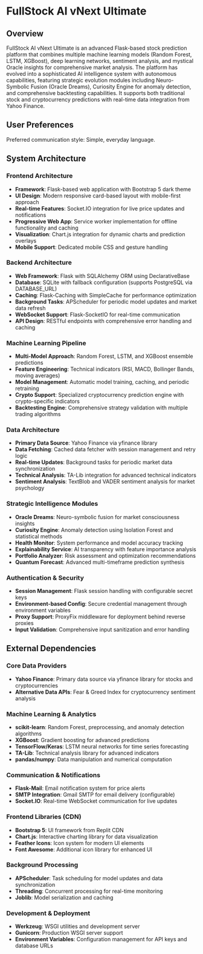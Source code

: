 # FullStock AI vNext Ultimate

## Overview

FullStock AI vNext Ultimate is an advanced Flask-based stock prediction platform that combines multiple machine learning models (Random Forest, LSTM, XGBoost), deep learning networks, sentiment analysis, and mystical Oracle insights for comprehensive market analysis. The platform has evolved into a sophisticated AI intelligence system with autonomous capabilities, featuring strategic evolution modules including Neuro-Symbolic Fusion (Oracle Dreams), Curiosity Engine for anomaly detection, and comprehensive backtesting capabilities. It supports both traditional stock and cryptocurrency predictions with real-time data integration from Yahoo Finance.

## User Preferences

Preferred communication style: Simple, everyday language.

## System Architecture

### Frontend Architecture
- **Framework**: Flask-based web application with Bootstrap 5 dark theme
- **UI Design**: Modern responsive card-based layout with mobile-first approach
- **Real-time Features**: Socket.IO integration for live price updates and notifications
- **Progressive Web App**: Service worker implementation for offline functionality and caching
- **Visualization**: Chart.js integration for dynamic charts and prediction overlays
- **Mobile Support**: Dedicated mobile CSS and gesture handling

### Backend Architecture
- **Web Framework**: Flask with SQLAlchemy ORM using DeclarativeBase
- **Database**: SQLite with fallback configuration (supports PostgreSQL via DATABASE_URL)
- **Caching**: Flask-Caching with SimpleCache for performance optimization
- **Background Tasks**: APScheduler for periodic model updates and market data refresh
- **WebSocket Support**: Flask-SocketIO for real-time communication
- **API Design**: RESTful endpoints with comprehensive error handling and caching

### Machine Learning Pipeline
- **Multi-Model Approach**: Random Forest, LSTM, and XGBoost ensemble predictions
- **Feature Engineering**: Technical indicators (RSI, MACD, Bollinger Bands, moving averages)
- **Model Management**: Automatic model training, caching, and periodic retraining
- **Crypto Support**: Specialized cryptocurrency prediction engine with crypto-specific indicators
- **Backtesting Engine**: Comprehensive strategy validation with multiple trading algorithms

### Data Architecture
- **Primary Data Source**: Yahoo Finance via yfinance library
- **Data Fetching**: Cached data fetcher with session management and retry logic
- **Real-time Updates**: Background tasks for periodic market data synchronization
- **Technical Analysis**: TA-Lib integration for advanced technical indicators
- **Sentiment Analysis**: TextBlob and VADER sentiment analysis for market psychology

### Strategic Intelligence Modules
- **Oracle Dreams**: Neuro-symbolic fusion for market consciousness insights
- **Curiosity Engine**: Anomaly detection using Isolation Forest and statistical methods
- **Health Monitor**: System performance and model accuracy tracking
- **Explainability Service**: AI transparency with feature importance analysis
- **Portfolio Analyzer**: Risk assessment and optimization recommendations
- **Quantum Forecast**: Advanced multi-timeframe prediction synthesis

### Authentication & Security
- **Session Management**: Flask session handling with configurable secret keys
- **Environment-based Config**: Secure credential management through environment variables
- **Proxy Support**: ProxyFix middleware for deployment behind reverse proxies
- **Input Validation**: Comprehensive input sanitization and error handling

## External Dependencies

### Core Data Providers
- **Yahoo Finance**: Primary data source via yfinance library for stocks and cryptocurrencies
- **Alternative Data APIs**: Fear & Greed Index for cryptocurrency sentiment analysis

### Machine Learning & Analytics
- **scikit-learn**: Random Forest, preprocessing, and anomaly detection algorithms
- **XGBoost**: Gradient boosting for advanced predictions
- **TensorFlow/Keras**: LSTM neural networks for time series forecasting
- **TA-Lib**: Technical analysis library for advanced indicators
- **pandas/numpy**: Data manipulation and numerical computation

### Communication & Notifications
- **Flask-Mail**: Email notification system for price alerts
- **SMTP Integration**: Gmail SMTP for email delivery (configurable)
- **Socket.IO**: Real-time WebSocket communication for live updates

### Frontend Libraries (CDN)
- **Bootstrap 5**: UI framework from Replit CDN
- **Chart.js**: Interactive charting library for data visualization
- **Feather Icons**: Icon system for modern UI elements
- **Font Awesome**: Additional icon library for enhanced UI

### Background Processing
- **APScheduler**: Task scheduling for model updates and data synchronization
- **Threading**: Concurrent processing for real-time monitoring
- **Joblib**: Model serialization and caching

### Development & Deployment
- **Werkzeug**: WSGI utilities and development server
- **Gunicorn**: Production WSGI server support
- **Environment Variables**: Configuration management for API keys and database URLs